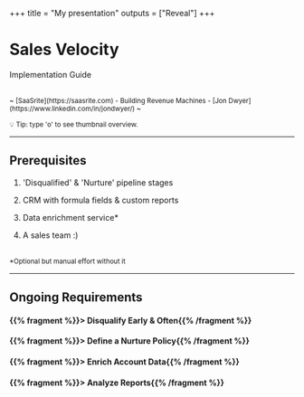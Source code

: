 +++
title = "My presentation"
outputs = ["Reveal"]
+++

# Sales Velocity
Implementation Guide

<br>
<small>~ [SaaSrite](https://saasrite.com) - Building Revenue Machines - [Jon Dwyer](https://www.linkedin.com/in/jondwyer/) ~</small>

<small>💡 Tip: type 'o' to see thumbnail overview.</small>

---

## Prerequisites
 
1. 'Disqualified' & 'Nurture' pipeline stages

2. CRM with formula fields & custom reports

3. Data enrichment service*

4. A sales team :)

<br>
<small>*Optional but manual effort without it</small>

---

## Ongoing Requirements

#### {{% fragment %}}> Disqualify Early & Often{{% /fragment %}}
#### {{% fragment %}}> Define a Nurture Policy{{% /fragment %}}
#### {{% fragment %}}> Enrich Account Data{{% /fragment %}}
#### {{% fragment %}}> Analyze Reports{{% /fragment %}}

